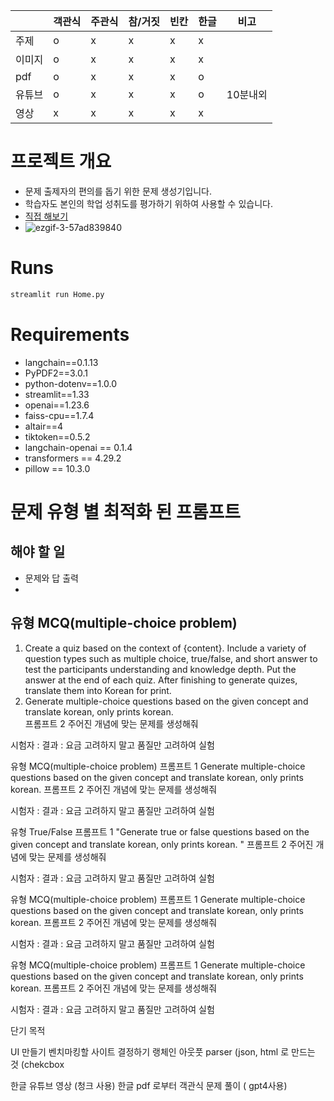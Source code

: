 |     | 객관식 | 주관식 | 참/거짓 | 빈칸 | 한글 | 비고 |
|-----|-----|------|-----|----|----|----|
| 주제  |  o  |   x  |  x  | x  | x |   |
| 이미지 |  o  |  x   |  x  | x  | x |   |
| pdf  |  o  |  x   |  x  |  x  | o |  |
| 유튜브 | o  | x  | x | x |o| 10분내외  |
| 영상  | x  |  x  | x  |x | x    | |



# 프로젝트 개요
* 문제 출제자의 편의를 돕기 위한 문제 생성기입니다.
* 학습자도 본인의 학업 성취도를 평가하기 위하여 사용할 수 있습니다.
* [직접 해보기](https://hsu-quizgen.streamlit.app)
* ![ezgif-3-57ad839840](https://github.com/ShinHyun-soo/QuizGen/assets/69250097/b9e538bc-a675-4125-a4b0-8d96f60725dc)


# Runs
```python
streamlit run Home.py
```

# Requirements
* langchain==0.1.13
* PyPDF2==3.0.1
* python-dotenv==1.0.0
* streamlit==1.33
* openai==1.23.6
* faiss-cpu==1.7.4
* altair==4
* tiktoken==0.5.2
* langchain-openai == 0.1.4
* transformers == 4.29.2
* pillow == 10.3.0

# 문제 유형 별 최적화 된 프롬프트

## 해야 할 일 
* 문제와 답 출력
* 


## 유형 MCQ(multiple-choice problem)

1. Create a quiz based on the context of {content}. 
   Include a variety of question types such as multiple choice, true/false, and short answer
   to test the participants understanding and knowledge depth.
   Put the answer at the end of each quiz. After finishing to generate quizes, translate them into Korean for print.
2. Generate multiple-choice questions based on the given concept and translate korean, only prints korean.   
프롬프트 2 주어진 개념에 맞는 문제를 생성해줘 
 
시험자 : 
결과 :
요금 고려하지 말고 품질만 고려하여 실험

유형 MCQ(multiple-choice problem)
프롬프트 1 Generate multiple-choice questions based on the given concept and translate korean, only prints korean. 
프롬프트 2 주어진 개념에 맞는 문제를 생성해줘 

시험자 : 
결과 :
요금 고려하지 말고 품질만 고려하여 실험

유형 True/False
프롬프트 1 "Generate true or false questions based on the given concept and translate korean, only prints korean. "
프롬프트 2 주어진 개념에 맞는 문제를 생성해줘 

시험자 : 
결과 :
요금 고려하지 말고 품질만 고려하여 실험

유형 MCQ(multiple-choice problem)
프롬프트 1 Generate multiple-choice questions based on the given concept and translate korean, only prints korean. 
프롬프트 2 주어진 개념에 맞는 문제를 생성해줘 

시험자 : 
결과 :
요금 고려하지 말고 품질만 고려하여 실험

유형 MCQ(multiple-choice problem)
프롬프트 1 Generate multiple-choice questions based on the given concept and translate korean, only prints korean. 
프롬프트 2 주어진 개념에 맞는 문제를 생성해줘 

시험자 : 
결과 :
요금 고려하지 말고 품질만 고려하여 실험


단기 목적


UI 만들기
벤치마킹할 사이트 결정하기
랭체인 아웃풋 parser (json, html 로 만드는 것 (chekcbox

한글 유튜브 영상 (청크 사용)
한글 pdf 로부터 객관식 문제 풀이 ( gpt4사용)
